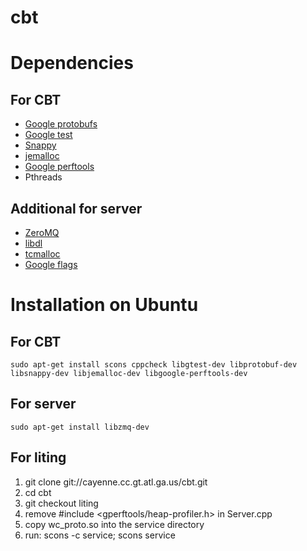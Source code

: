 cbt
===

# Dependencies #
## For CBT ##
* [Google protobufs](http://code.google.com/p/protobuf/)
* [Google test](http://code.google.com/p/googletest/)
* [Snappy](http://code.google.com/p/snappy/)
* [jemalloc](http://www.canonware.com/jemalloc/)
* [Google perftools](http://code.google.com/p/gperftools/wiki/GooglePerformanceTools)
* Pthreads

## Additional for server ##
* [ZeroMQ](http://www.zeromq.org/intro:get-the-software)
* [libdl](http://www.s-gms.ms.edus.si/cgi-bin/man-cgi?libdl+3LIB)
* [tcmalloc](http://code.google.com/p/gperftools/)
* [Google flags](http://code.google.com/p/gflags/)

# Installation on Ubuntu #
## For CBT ##
	sudo apt-get install scons cppcheck libgtest-dev libprotobuf-dev libsnappy-dev libjemalloc-dev libgoogle-perftools-dev
## For server ##
    sudo apt-get install libzmq-dev
## For liting ##
1. git clone git://cayenne.cc.gt.atl.ga.us/cbt.git
2. cd cbt
3. git checkout liting
4. remove #include <gperftools/heap-profiler.h> in Server.cpp
5. copy wc_proto.so into the service directory
6. run: scons -c service; scons service

